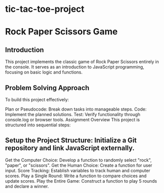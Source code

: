 # tic-tac-toe-project

# Rock Paper Scissors Game
## Introduction
This project implements the classic game of Rock Paper Scissors entirely in the console. It serves as an introduction to JavaScript programming, focusing on basic logic and functions.

## Problem Solving Approach
To build this project effectively:

Plan or Pseudocode: Break down tasks into manageable steps.
Code: Implement the planned solutions.
Test: Verify functionality through console.log or browser tools.
Assignment Overview
This project is structured into sequential steps:

## Setup the Project Structure: Initialize a Git repository and link JavaScript externally.
Get the Computer Choice: Develop a function to randomly select "rock", "paper", or "scissors".
Get the Human Choice: Create a function for user input.
Score Tracking: Establish variables to track human and computer scores.
Play a Single Round: Write a function to compare choices and update scores.
Play the Entire Game: Construct a function to play 5 rounds and declare a winner.
